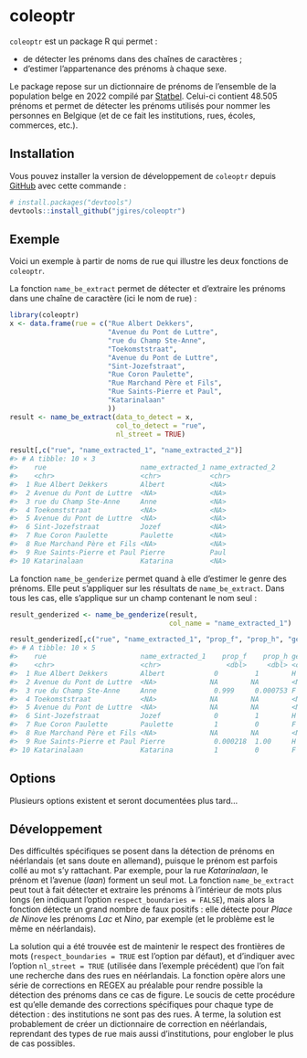 
<!-- README.md is generated from README.Rmd. Please edit that file -->

# coleoptr

<!-- badges: start -->
<!-- badges: end -->

`coleoptr` est un package R qui permet :

-   de détecter les prénoms dans des chaînes de caractères ;
-   d’estimer l’appartenance des prénoms à chaque sexe.

Le package repose sur un dictionnaire de prénoms de l’ensemble de la
population belge en 2022 compilé par
[Statbel](https://statbel.fgov.be/fr/themes/population/noms-et-prenoms/prenoms-femmes-et-hommes#figures).
Celui-ci contient 48.505 prénoms et permet de détecter les prénoms
utilisés pour nommer les personnes en Belgique (et de ce fait les
institutions, rues, écoles, commerces, etc.).

## Installation

Vous pouvez installer la version de développement de `coleoptr` depuis
[GitHub](https://github.com/) avec cette commande :

``` r
# install.packages("devtools")
devtools::install_github("jgires/coleoptr")
```

## Exemple

Voici un exemple à partir de noms de rue qui illustre les deux fonctions
de `coleoptr`.

La fonction `name_be_extract` permet de détecter et d’extraire les
prénoms dans une chaîne de caractère (ici le nom de rue) :

``` r
library(coleoptr)
x <- data.frame(rue = c("Rue Albert Dekkers",
                        "Avenue du Pont de Luttre",
                        "rue du Champ Ste-Anne",
                        "Toekomststraat",
                        "Avenue du Pont de Luttre",
                        "Sint-Jozefstraat",
                        "Rue Coron Paulette",
                        "Rue Marchand Père et Fils",
                        "Rue Saints-Pierre et Paul",
                        "Katarinalaan"
                        ))
result <- name_be_extract(data_to_detect = x,
                          col_to_detect = "rue",
                          nl_street = TRUE)
```

``` r
result[,c("rue", "name_extracted_1", "name_extracted_2")]
#> # A tibble: 10 × 3
#>    rue                       name_extracted_1 name_extracted_2
#>    <chr>                     <chr>            <chr>           
#>  1 Rue Albert Dekkers        Albert           <NA>            
#>  2 Avenue du Pont de Luttre  <NA>             <NA>            
#>  3 rue du Champ Ste-Anne     Anne             <NA>            
#>  4 Toekomststraat            <NA>             <NA>            
#>  5 Avenue du Pont de Luttre  <NA>             <NA>            
#>  6 Sint-Jozefstraat          Jozef            <NA>            
#>  7 Rue Coron Paulette        Paulette         <NA>            
#>  8 Rue Marchand Père et Fils <NA>             <NA>            
#>  9 Rue Saints-Pierre et Paul Pierre           Paul            
#> 10 Katarinalaan              Katarina         <NA>
```

La fonction `name_be_genderize` permet quand à elle d’estimer le genre
des prénoms. Elle peut s’appliquer sur les résultats de
`name_be_extract`. Dans tous les cas, elle s’applique sur un champ
contenant le nom seul :

``` r
result_genderized <- name_be_genderize(result,
                                       col_name = "name_extracted_1")
```

``` r
result_genderized[,c("rue", "name_extracted_1", "prop_f", "prop_h", "genre_detected")]
#> # A tibble: 10 × 5
#>    rue                       name_extracted_1    prop_f    prop_h genre_detected
#>    <chr>                     <chr>                <dbl>     <dbl> <chr>         
#>  1 Rue Albert Dekkers        Albert            0         1        H             
#>  2 Avenue du Pont de Luttre  <NA>             NA        NA        <NA>          
#>  3 rue du Champ Ste-Anne     Anne              0.999     0.000753 F             
#>  4 Toekomststraat            <NA>             NA        NA        <NA>          
#>  5 Avenue du Pont de Luttre  <NA>             NA        NA        <NA>          
#>  6 Sint-Jozefstraat          Jozef             0         1        H             
#>  7 Rue Coron Paulette        Paulette          1         0        F             
#>  8 Rue Marchand Père et Fils <NA>             NA        NA        <NA>          
#>  9 Rue Saints-Pierre et Paul Pierre            0.000218  1.00     H             
#> 10 Katarinalaan              Katarina          1         0        F
```

## Options

Plusieurs options existent et seront documentées plus tard…

## Développement

Des difficultés spécifiques se posent dans la détection de prénoms en
néérlandais (et sans doute en allemand), puisque le prénom est parfois
collé au mot s’y rattachant. Par exemple, pour la rue *Katarinalaan*, le
prénom et l’avenue (*laan*) forment un seul mot. La fonction
`name_be_extract` peut tout à fait détecter et extraire les prénoms à
l’intérieur de mots plus longs (en indiquant l’option
`respect_boundaries = FALSE`), mais alors la fonction détecte un grand
nombre de faux positifs : elle détecte pour *Place de Ninove* les
prénoms *Lac* et *Nino*, par exemple (et le problème est le même en
néérlandais).

La solution qui a été trouvée est de maintenir le respect des frontières
de mots (`respect_boundaries = TRUE` est l’option par défaut), et
d’indiquer avec l’option `nl_street = TRUE` (utilisée dans l’exemple
précédent) que l’on fait une recherche dans des rues en néérlandais. La
fonction opère alors une série de corrections en REGEX au préalable pour
rendre possible la détection des prénoms dans ce cas de figure. Le
soucis de cette procédure est qu’elle demande des corrections
spécifiques pour chaque type de détection : des institutions ne sont pas
des rues. A terme, la solution est probablement de créer un dictionnaire
de correction en néérlandais, reprendant des types de rue mais aussi
d’institutions, pour englober le plus de cas possibles.
